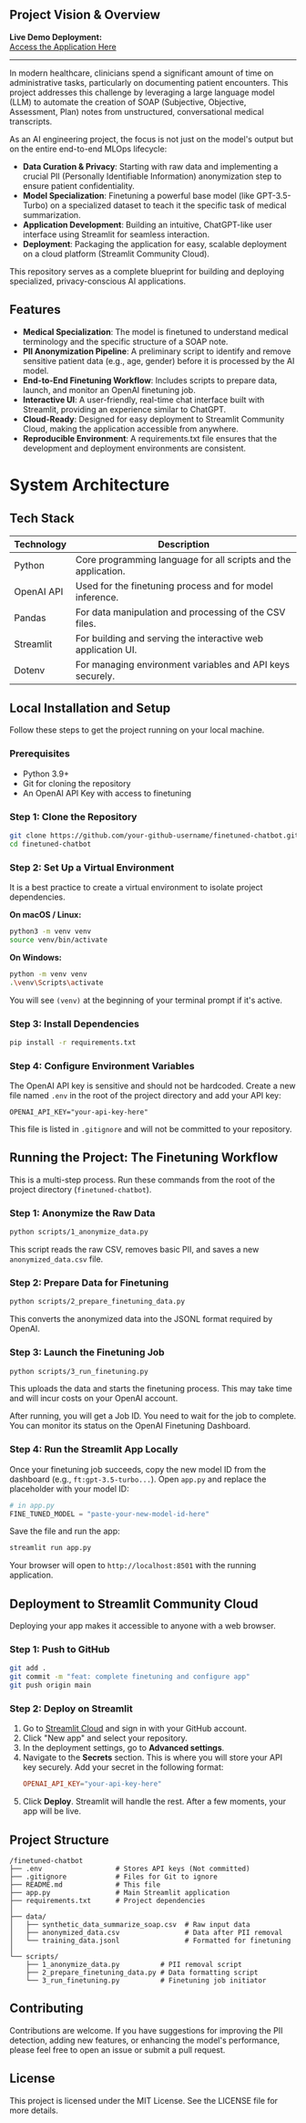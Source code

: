 ## Project Vision & Overview

**Live Demo Deployment:**  
[Access the Application Here](https://arshad98333-healthcarechatbot-gpt3-5-finetuned-app-gqbbns.streamlit.app/)

----------------------------------------------------------------------------------------------------------------


In modern healthcare, clinicians spend a significant amount of time on administrative tasks, particularly on documenting patient encounters. This project addresses this challenge by leveraging a large language model (LLM) to automate the creation of SOAP (Subjective, Objective, Assessment, Plan) notes from unstructured, conversational medical transcripts.

As an AI engineering project, the focus is not just on the model's output but on the entire end-to-end MLOps lifecycle:

- **Data Curation & Privacy**: Starting with raw data and implementing a crucial PII (Personally Identifiable Information) anonymization step to ensure patient confidentiality.
- **Model Specialization**: Finetuning a powerful base model (like GPT-3.5-Turbo) on a specialized dataset to teach it the specific task of medical summarization.
- **Application Development**: Building an intuitive, ChatGPT-like user interface using Streamlit for seamless interaction.
- **Deployment**: Packaging the application for easy, scalable deployment on a cloud platform (Streamlit Community Cloud).

This repository serves as a complete blueprint for building and deploying specialized, privacy-conscious AI applications.

## Features

- **Medical Specialization**: The model is finetuned to understand medical terminology and the specific structure of a SOAP note.
- **PII Anonymization Pipeline**: A preliminary script to identify and remove sensitive patient data (e.g., age, gender) before it is processed by the AI model.
- **End-to-End Finetuning Workflow**: Includes scripts to prepare data, launch, and monitor an OpenAI finetuning job.
- **Interactive UI**: A user-friendly, real-time chat interface built with Streamlit, providing an experience similar to ChatGPT.
- **Cloud-Ready**: Designed for easy deployment to Streamlit Community Cloud, making the application accessible from anywhere.
- **Reproducible Environment**: A requirements.txt file ensures that the development and deployment environments are consistent.

# System Architecture

## Tech Stack

| Technology | Description |
|------------|-------------|
| Python     | Core programming language for all scripts and the application. |
| OpenAI API | Used for the finetuning process and for model inference. |
| Pandas     | For data manipulation and processing of the CSV files. |
| Streamlit  | For building and serving the interactive web application UI. |
| Dotenv     | For managing environment variables and API keys securely. |

## Local Installation and Setup

Follow these steps to get the project running on your local machine.

### Prerequisites
- Python 3.9+
- Git for cloning the repository
- An OpenAI API Key with access to finetuning

### Step 1: Clone the Repository
```bash
git clone https://github.com/your-github-username/finetuned-chatbot.git
cd finetuned-chatbot
```

### Step 2: Set Up a Virtual Environment
It is a best practice to create a virtual environment to isolate project dependencies.

**On macOS / Linux:**
```bash
python3 -m venv venv
source venv/bin/activate
```

**On Windows:**
```bash
python -m venv venv
.\venv\Scripts\activate
```
You will see `(venv)` at the beginning of your terminal prompt if it's active.

### Step 3: Install Dependencies
```bash
pip install -r requirements.txt
```

### Step 4: Configure Environment Variables
The OpenAI API key is sensitive and should not be hardcoded. Create a new file named `.env` in the root of the project directory and add your API key:

```text
OPENAI_API_KEY="your-api-key-here"
```

This file is listed in `.gitignore` and will not be committed to your repository.

## Running the Project: The Finetuning Workflow

This is a multi-step process. Run these commands from the root of the project directory (`finetuned-chatbot`).

### Step 1: Anonymize the Raw Data
```bash
python scripts/1_anonymize_data.py
```
This script reads the raw CSV, removes basic PII, and saves a new `anonymized_data.csv` file.

### Step 2: Prepare Data for Finetuning
```bash
python scripts/2_prepare_finetuning_data.py
```
This converts the anonymized data into the JSONL format required by OpenAI.

### Step 3: Launch the Finetuning Job
```bash
python scripts/3_run_finetuning.py
```
This uploads the data and starts the finetuning process. This may take time and will incur costs on your OpenAI account.

After running, you will get a Job ID. You need to wait for the job to complete. You can monitor its status on the OpenAI Finetuning Dashboard.

### Step 4: Run the Streamlit App Locally
Once your finetuning job succeeds, copy the new model ID from the dashboard (e.g., `ft:gpt-3.5-turbo...`). Open `app.py` and replace the placeholder with your model ID:

```python
# in app.py
FINE_TUNED_MODEL = "paste-your-new-model-id-here"
```

Save the file and run the app:

```bash
streamlit run app.py
```

Your browser will open to `http://localhost:8501` with the running application.

## Deployment to Streamlit Community Cloud

Deploying your app makes it accessible to anyone with a web browser.

### Step 1: Push to GitHub
```bash
git add .
git commit -m "feat: complete finetuning and configure app"
git push origin main
```

### Step 2: Deploy on Streamlit
1. Go to [Streamlit Cloud](https://share.streamlit.io) and sign in with your GitHub account.
2. Click "New app" and select your repository.
3. In the deployment settings, go to **Advanced settings**.
4. Navigate to the **Secrets** section. This is where you will store your API key securely. Add your secret in the following format:
   ```toml
   OPENAI_API_KEY="your-api-key-here"
   ```
5. Click **Deploy**. Streamlit will handle the rest. After a few moments, your app will be live.

## Project Structure

```code
/finetuned-chatbot
├── .env                  # Stores API keys (Not committed)
├── .gitignore            # Files for Git to ignore
├── README.md             # This file
├── app.py                # Main Streamlit application
├── requirements.txt      # Project dependencies
│
├── data/
│   ├── synthetic_data_summarize_soap.csv  # Raw input data
│   ├── anonymized_data.csv                # Data after PII removal
│   └── training_data.jsonl                # Formatted for finetuning
│
└── scripts/
    ├── 1_anonymize_data.py          # PII removal script
    ├── 2_prepare_finetuning_data.py # Data formatting script
    └── 3_run_finetuning.py          # Finetuning job initiator
```

## Contributing

Contributions are welcome. If you have suggestions for improving the PII detection, adding new features, or enhancing the model's performance, please feel free to open an issue or submit a pull request.

## License

This project is licensed under the MIT License. See the LICENSE file for more details.

